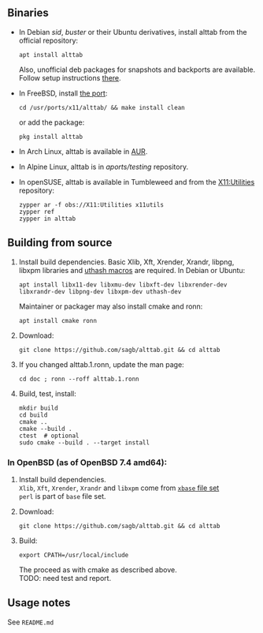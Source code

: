
Binaries
--------

* In Debian _sid_, _buster_ or their Ubuntu derivatives, install alttab from the official repository:

    ```
    apt install alttab
    ```

    Also, unofficial deb packages for snapshots and backports are available.
    Follow setup instructions [there](https://odd.systems/debian/).

* In FreeBSD, install [the port](https://www.freshports.org/x11/alttab/):

    ```
    cd /usr/ports/x11/alttab/ && make install clean
    ```

    or add the package:

    ```
    pkg install alttab
    ```

* In Arch Linux, alttab is available in [AUR](https://aur.archlinux.org/packages/?O=0&K=alttab).

* In Alpine Linux, alttab is in _aports/testing_ repository.

* In openSUSE, alttab is available in Tumbleweed and from the [X11:Utilities](https://build.opensuse.org/package/show/X11:Utilities/alttab) repository:

    ```
    zypper ar -f obs://X11:Utilities x11utils
    zypper ref
    zypper in alttab
    ```

Building from source
--------------------

1. Install build dependencies.
    Basic Xlib, Xft, Xrender, Xrandr, libpng, libxpm libraries
    and [uthash macros](http://troydhanson.github.io/uthash/) are required.
    In Debian or Ubuntu:

    ```
    apt install libx11-dev libxmu-dev libxft-dev libxrender-dev libxrandr-dev libpng-dev libxpm-dev uthash-dev
    ```

    Maintainer or packager may also install cmake and ronn:

    ```
    apt install cmake ronn
    ```

2. Download:

    ```
    git clone https://github.com/sagb/alttab.git && cd alttab
    ```

3. If you changed alttab.1.ronn, update the man page:

    ```
    cd doc ; ronn --roff alttab.1.ronn
    ```

4. Build, test, install:

    ```
    mkdir build
    cd build
    cmake ..
    cmake --build .
    ctest  # optional
    sudo cmake --build . --target install
    ```

### In OpenBSD (as of OpenBSD 7.4 amd64):

1. Install build dependencies.  
    `Xlib`, `Xft`, `Xrender`, `Xrandr` and `libxpm` come from [`xbase` file set](https://www.openbsd.org/faq/faq4.html#FilesNeeded)  
    `perl` is part of `base` file set.  

2. Download:

    ```
    git clone https://github.com/sagb/alttab.git && cd alttab
    ```

3. Build:

    ```
    export CPATH=/usr/local/include
    ```
    The proceed as with cmake as described above.  
    TODO: need test and report.

Usage notes
-----------

See `README.md`
